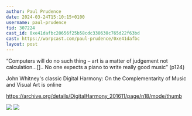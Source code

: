 ```yaml
---
author: Paul Prudence
date: 2024-03-24T15:10:15+0100
username: paul-prudence
fid: 307224
cast_id: 0xe41dafbc20656f25b58cdc330630c765d22f63bd
cast: https://warpcast.com/paul-prudence/0xe41dafbc
layout: post
---
```

“Computers will do no such thing – art is a matter of judgement not calculation...[].. No one expects a piano to write really good music” (p124)  
  
John Whitney's classic Digital Harmony: On the Complementarity of Music and Visual Art is online  
  
https://archive.org/details/DigitalHarmony_201611/page/n18/mode/thumb  

![](https://imagedelivery.net/BXluQx4ige9GuW0Ia56BHw/8458d1fa-fd34-4781-5f3a-e863c28f2f00/original)
![](https://imagedelivery.net/BXluQx4ige9GuW0Ia56BHw/0fd9ca15-2b61-4ea7-724c-d7c0da338000/original)